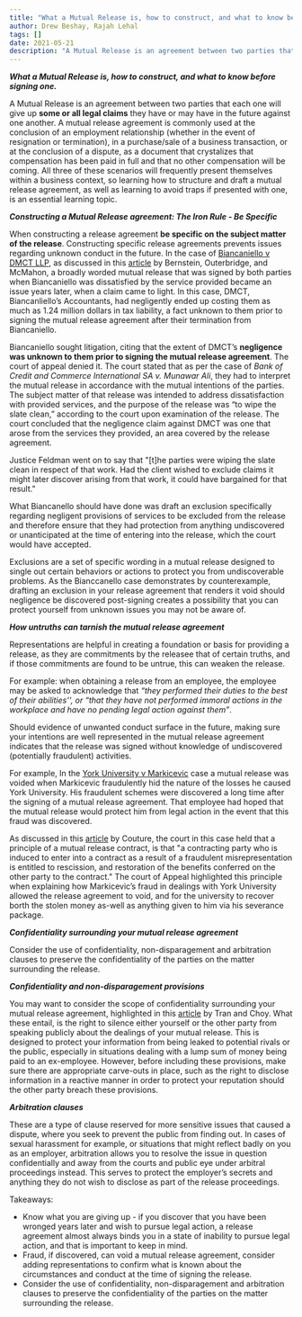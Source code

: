 ```yaml
---
title: "What a Mutual Release is, how to construct, and what to know before signing one"
author: Drew Beshay, Rajah Lehal
tags: []
date: 2021-05-21
description: "A Mutual Release is an agreement between two parties that each one will give up some or all legal claims they have or may have in the future against one another. A mutual release agreement is..."
---
```


***What a Mutual Release is, how to construct, and what to know before signing one.*** 

A Mutual Release is an agreement between two parties that each one will give up **some or all legal claims** they have or may have in the future against one another.  A mutual release agreement is commonly used at the conclusion of an employment relationship (whether in the event of resignation or termination), in a purchase/sale of a business transaction, or at the conclusion of a dispute, as a document that crystalizes that compensation has been paid in full and that no other compensation will be coming.
All three of these scenarios will frequently present themselves within a business context, so learning how to structure and draft a mutual release agreement, as well as learning to avoid traps if presented with one, is an essential learning topic.

***Constructing a Mutual Release agreement: The Iron Rule - Be Specific***

When constructing a release agreement **be specific on the subject matter of the release**. Constructing specific release agreements prevents issues regarding unknown conduct in the future. In the case of [Biancaniello v DMCT LLP](https://www.canlii.org/en/on/onca/doc/2017/2017onca386/2017onca386.html?autocompleteStr=Biancaniello%20v%20DMCT%20LLP&autocompletePos=1), as discussed in this [article](https://www.mondaq.com/canada/trials-appeals-compensation/615026/don39t-let-your-release-come-back-to-haunt-you?type=mondaqai&score=81) by Bernstein, Outerbridge, and McMahon,  a broadly worded mutual release that was signed by both parties when Biancaniello was dissatisfied by the service provided became an issue years later, when a claim came to light.  In this case, DMCT, Biancanliello’s Accountants, had negligently ended up costing them as much as 1.24 million dollars in tax liability, a fact unknown to them prior to signing the mutual release agreement after their termination from Biancaniello.

Biancaniello sought litigation, citing that the extent of  DMCT’s **negligence was unknown to them prior to signing the mutual release agreement**. The court of appeal denied it. The court stated that as per the case of *Bank of Credit and Commerce International SA v. Munawar Ali*, they had to interpret the mutual release in accordance with the mutual intentions of the parties. The subject matter of that release was intended to address dissatisfaction with provided services, and the purpose of the release was “to wipe the slate clean,” according to the court upon examination of the release. The court concluded that the negligence claim against DMCT was one that arose from the services they provided, an area covered by the release agreement.

Justice Feldman went on to say that "[t]he parties were wiping the slate clean in respect of that work. Had the client wished to exclude claims it might later discover arising from that work, it could have bargained for that result."

What Biancanello should have done was draft an exclusion specifically regarding negligent provisions of services to be excluded from the release and therefore ensure that they had protection from anything undiscovered or unanticipated at the time of entering into the release, which the court would have accepted.

Exclusions are a set of specific wording in a mutual release designed to single out certain behaviors or actions to protect you from undiscoverable problems. As the Bianccanello case demonstrates by counterexample, drafting an exclusion in your release agreement that renders it void should negligence be discovered post-signing creates a possibility that you can protect yourself from unknown issues you may not be aware of. 

***How untruths can tarnish the mutual release agreement***

Representations are helpful in creating a foundation or basis for providing a release, as they are commitments by the releasee that of certain truths, and if those commitments are found to be untrue, this can weaken the release.

For example: when obtaining a release from an employee, the employee may be asked to acknowledge that *“they performed their duties to the best of their abilities'', or “that they have not performed immoral actions in the workplace and have no pending legal action against them”*.

Should evidence of unwanted conduct surface in the future, making sure your intentions are well represented in the mutual release agreement indicates that the release was signed without knowledge of undiscovered (potentially fraudulent) activities.

For example, In the [York University v Markicevic](https://www.canlii.org/en/on/onca/doc/2018/2018onca893/2018onca893.html?resultIndex=1) case a mutual release was voided when Markicevic fraudulently hid the nature of the losses he caused York University.  His fraudulent schemes were discovered a long time after the signing of a mutual release agreement. That employee had hoped that the mutual release would protect him from legal action in the event that this fraud was discovered.

As discussed in this [article](https://www.mondaq.com/canada/white-collar-crime-anti-corruption-fraud/869388/fraudulent-dealings-why-a-mutual-release-may-not-be-iron-clad) by Couture, the court in this case held that a principle of a mutual release contract, is that "a contracting party who is induced to enter into a contract as a result of a fraudulent misrepresentation is entitled to rescission, and restoration of the benefits conferred on the other party to the contract." The court of Appeal highlighted this principle when explaining how Markicevic’s fraud in dealings with York University allowed the release agreement to void, and for the university to recover borth the stolen money as-well as anything given to him via his severance package.

***Confidentiality surrounding your mutual release agreement***

Consider the use of confidentiality, non-disparagement and arbitration clauses to preserve the confidentiality of the parties on the matter surrounding the release.

***Confidentiality and non-disparagement provisions***

You may want to consider the scope of confidentiality surrounding your mutual release agreement, highlighted in this [article](https://www.mondaq.com/hongkong/arbitration-dispute-resolution/977738/employee-separation-agreements-in-hong-kong-when-the-employee-asks-for-a-mutual-release-and-confidentiality-obligation?login=true) by Tran and Choy. What these entail, is the right to silence either yourself or the other party from speaking publicly about the dealings of your mutual release. This is designed to protect your information from being leaked to potential rivals or the public, especially in situations dealing with a lump sum of money being paid to an ex-employee. However, before including these provisions, make sure there are appropriate carve-outs in place, such as the right to disclose information in a reactive manner in order to protect your reputation should the other party breach these provisions.

***Arbitration clauses***

These are a type of clause reserved for more sensitive issues that caused a dispute, where you seek to prevent the public from finding out. In cases of sexual harassment for example, or situations that might reflect badly on you as an employer, arbitration allows you to resolve the issue in question confidentially and away from the courts and public eye under arbitral proceedings instead. This serves to protect the employer’s secrets and anything they do not wish to disclose as part of the release proceedings.

Takeaways:

- Know what you are giving up - if you discover that you have been wronged years later and wish to pursue legal action, a release agreement almost always binds you in a state of inability to pursue legal action, and that is important to keep in mind. 
- Fraud, if discovered, can void a mutual release agreement, consider adding representations to confirm what is known about the circumstances and conduct at the time of signing the release. 
- Consider the use of confidentiality, non-disparagement and arbitration clauses to preserve the confidentiality of the parties on the matter surrounding the release.

